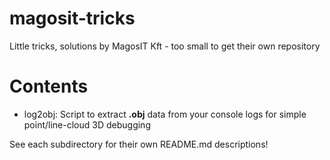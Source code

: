 # magosit-tricks
Little tricks, solutions by MagosIT Kft - too small to get their own repository

Contents
========

* log2obj: Script to extract **.obj** data from your console logs for simple point/line-cloud 3D debugging

See each subdirectory for their own README.md descriptions!
